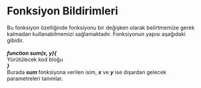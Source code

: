 <h1>Fonksiyon Bildirimleri</h1>
Bu fonksiyon özelliğinde fonksiyonu bir değişken olarak belirtmemize gerek kalmadan kullanabilmemizi sağlamaktadır. Fonksiyonun yapısı aşağıdaki gibidir.
<br><br><b><i>function sum(x, y){</i></b><br>
  Yürütülecek kod bloğu<br>
<b><i>}</i></b><br>
Burada <b><i>sum </i></b> fonksiyona verilen isim, <b><i>x</i></b> ve <b><i>y</i></b> ise dışardan gelecek parametreleri tanımlar.
